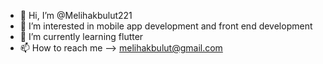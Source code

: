 - 👋 Hi, I’m @Melihakbulut221
- 👀 I’m interested in mobile app development and front end development
- 🌱 I’m currently learning flutter
- 📫 How to reach me --> melihakbulut@gmail.com

<!---
Melihakbulut221/Melihakbulut221 is a ✨ special ✨ repository because its `README.md` (this file) appears on your GitHub profile.
You can click the Preview link to take a look at your changes.
--->
